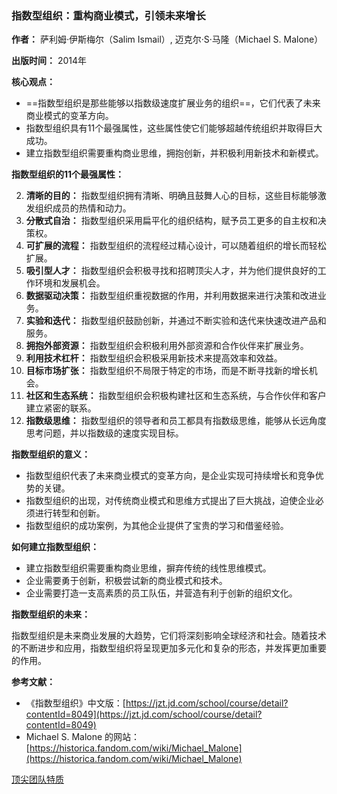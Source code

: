 ### 指数型组织：重构商业模式，引领未来增长

**作者：** 萨利姆·伊斯梅尔（Salim Ismail）, 迈克尔·S·马隆（Michael S. Malone）

**出版时间：** 2014年

**核心观点：**

- ==指数型组织是那些能够以指数级速度扩展业务的组织==，它们代表了未来商业模式的变革方向。
- 指数型组织具有11个最强属性，这些属性使它们能够超越传统组织并取得巨大成功。
- 建立指数型组织需要重构商业思维，拥抱创新，并积极利用新技术和新模式。

**指数型组织的11个最强属性：**

2. **清晰的目的：** 指数型组织拥有清晰、明确且鼓舞人心的目标，这些目标能够激发组织成员的热情和动力。
4. **分散式自治：** 指数型组织采用扁平化的组织结构，赋予员工更多的自主权和决策权。
6. **可扩展的流程：** 指数型组织的流程经过精心设计，可以随着组织的增长而轻松扩展。
8. **吸引型人才：** 指数型组织会积极寻找和招聘顶尖人才，并为他们提供良好的工作环境和发展机会。
10. **数据驱动决策：** 指数型组织重视数据的作用，并利用数据来进行决策和改进业务。
12. **实验和迭代：** 指数型组织鼓励创新，并通过不断实验和迭代来快速改进产品和服务。
14. **拥抱外部资源：** 指数型组织会积极利用外部资源和合作伙伴来扩展业务。
16. **利用技术杠杆：** 指数型组织会积极采用新技术来提高效率和效益。
18. **目标市场扩张：** 指数型组织不局限于特定的市场，而是不断寻找新的增长机会。
20. **社区和生态系统：** 指数型组织会积极构建社区和生态系统，与合作伙伴和客户建立紧密的联系。
22. **指数级思维：** 指数型组织的领导者和员工都具有指数级思维，能够从长远角度思考问题，并以指数级的速度实现目标。

**指数型组织的意义：**

- 指数型组织代表了未来商业模式的变革方向，是企业实现可持续增长和竞争优势的关键。
- 指数型组织的出现，对传统商业模式和思维方式提出了巨大挑战，迫使企业必须进行转型和创新。
- 指数型组织的成功案例，为其他企业提供了宝贵的学习和借鉴经验。

**如何建立指数型组织：**

- 建立指数型组织需要重构商业思维，摒弃传统的线性思维模式。
- 企业需要勇于创新，积极尝试新的商业模式和技术。
- 企业需要打造一支高素质的员工队伍，并营造有利于创新的组织文化。

**指数型组织的未来：**

指数型组织是未来商业发展的大趋势，它们将深刻影响全球经济和社会。随着技术的不断进步和应用，指数型组织将呈现更加多元化和复杂的形态，并发挥更加重要的作用。

**参考文献：**

- 《指数型组织》中文版：[https://jzt.jd.com/school/course/detail?contentId=8049](https://jzt.jd.com/school/course/detail?contentId=8049)
- Michael S. Malone 的网站：[https://historica.fandom.com/wiki/Michael_Malone](https://historica.fandom.com/wiki/Michael_Malone)

[顶尖团队特质](顶尖团队特质.md)